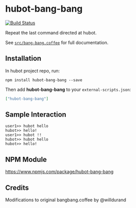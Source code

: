 # hubot-bang-bang

[![Build Status](https://travis-ci.org/bdashrad/hubot-bang-bang.svg?branch=master)](https://travis-ci.org/bdashrad/hubot-bang-bang)

Repeat the last command directed at hubot.

See [`src/bang-bang.coffee`](src/bang-bang.coffee) for full documentation.

## Installation

In hubot project repo, run:

`npm install hubot-bang-bang --save`

Then add **hubot-bang-bang** to your `external-scripts.json`:

```json
["hubot-bang-bang"]
```

## Sample Interaction

```
user1>> hubot hello
hubot>> hello!
user1>> hubot !!
hubot>> hubot hello
hubot>> hello!
```

## NPM Module

https://www.npmjs.com/package/hubot-bang-bang

## Credits
Modifications to original bangbang.coffee by @willdurand
